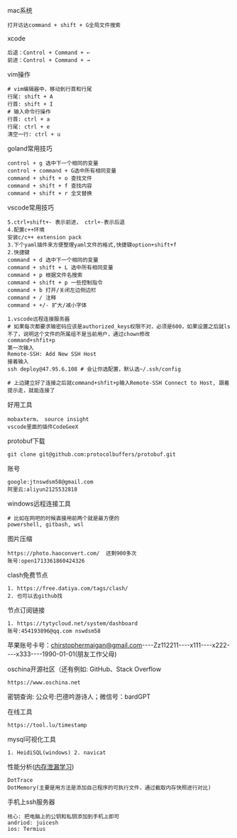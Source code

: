 mac系统

~~~
打开访达command + shift + G全局文件搜索
~~~



xcode

~~~~
后退：Control + Command + ←
前进：Control + Command + →
~~~~

vim操作

~~~shell
# vim编辑器中，移动到行首和行尾
行尾: shift + A
行首: shift + I
# 输入命令行操作
行首: ctrl + a
行尾: ctrl + e
清空一行: ctrl + u
~~~

goland常用技巧

~~~
control + g 选中下一个相同的变量
control + command + G选中所有相同变量
command + shift + o 查找文件
command + shift + f 查找内容
command + shift + r 全文替换
~~~

vscode常用技巧

~~~shell
5.ctrl+shift+- 表示前进， ctrl+-表示后退
4.配置c++环境
安装c/c++ extension pack
3.下个yaml插件来方便整理yaml文件的格式,快捷键option+shift+f
2.快捷键
command + d 选中下一个相同的变量
command + shift + L 选中所有相同变量
command + p 根据文件名搜索
command + shift + p 一些控制指令
command + b 打开/关闭左边侧边栏
command + / 注释
command + +/- 扩大/减小字体

1.vscode远程连接服务器
# 如果每次都要求输密码应该是authorized_keys权限不对，必须是600，如果设置之后就ls不了，说明这个文件的所属组不是当前用户，通过chown修改
command+shfit+p
第一次输入
Remote-SSH: Add New SSH Host
接着输入
ssh deploy@47.95.6.108 # 会让你选配置，默认选~/.ssh/config

# 上边建立好了连接之后就command+shfit+p输入Remote-SSH Connect to Host, 跟着提示走，就能连接了
~~~

好用工具

~~~
mobaxterm， source insight
vscode里面的插件CodeGeeX
~~~

protobuf下载

~~~
git clone git@github.com:protocolbuffers/protobuf.git
~~~

账号

~~~
google:jtnswdsm58@gmail.com
阿里云:aliyun2125532818
~~~

windows远程连接工具

~~~shell
# 比如在网吧的时候直接用前两个就是最方便的
powershell, gitbash, wsl
~~~

图片压缩

```
https://photo.haoconvert.com/  还剩900多次
账号:open1713361860424326
```

clash免费节点

~~~SHELL
1. https://free.datiya.com/tags/clash/
2. 也可以去github找
~~~

节点订阅链接

~~~shell
1. https://tytycloud.net/system/dashboard
账号:454193896@qq.com nswdsm58
~~~



苹果账号卡号：[chirstophermaigan@gmail.com](mailto:chirstophermaigan@gmail.com)----Zz112211----x111----x222----x333----1990-01-01(朋友工作父母)

oschina开源社区（还有例如: GitHub、Stack Overflow

```
https://www.oschina.net
```

密钥查询: 公众号:巴德吟游诗人；微信号：bardGPT

在线工具

~~~
https://tool.lu/timestamp
~~~

mysql可视化工具

~~~
1. HeidiSQL(windows) 2. navicat
~~~

性能分析([内存泄漏学习](https://www.bilibili.com/video/BV1wD4y1v7dZ/?spm_id_from=333.788&vd_source=6575af2bb3053be3df86d366bf9da1b6))

~~~
DotTrace
DotMemory(主要是用方法是添加自己程序的可执行文件，通过截取内存快照进行对比)
~~~

手机上ssh服务器

~~~
核心: 把电脑上的公钥和私钥添加到手机上即可
andriod: juicesh
ios: Termius
~~~
